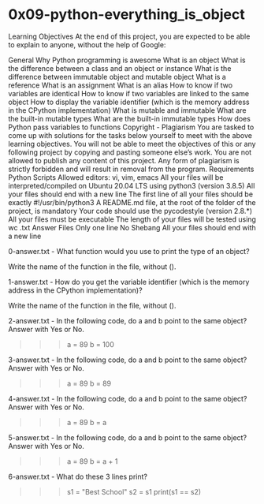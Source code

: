 # 0x09-python-everything_is_object

Learning Objectives
At the end of this project, you are expected to be able to explain to anyone, without the help of Google:

General
Why Python programming is awesome
What is an object
What is the difference between a class and an object or instance
What is the difference between immutable object and mutable object
What is a reference
What is an assignment
What is an alias
How to know if two variables are identical
How to know if two variables are linked to the same object
How to display the variable identifier (which is the memory address in the CPython implementation)
What is mutable and immutable
What are the built-in mutable types
What are the built-in immutable types
How does Python pass variables to functions
Copyright - Plagiarism
You are tasked to come up with solutions for the tasks below yourself to meet with the above learning objectives.
You will not be able to meet the objectives of this or any following project by copying and pasting someone else’s work.
You are not allowed to publish any content of this project.
Any form of plagiarism is strictly forbidden and will result in removal from the program.
Requirements
Python Scripts
Allowed editors: vi, vim, emacs
All your files will be interpreted/compiled on Ubuntu 20.04 LTS using python3 (version 3.8.5)
All your files should end with a new line
The first line of all your files should be exactly #!/usr/bin/python3
A README.md file, at the root of the folder of the project, is mandatory
Your code should use the pycodestyle (version 2.8.*)
All your files must be executable
The length of your files will be tested using wc
.txt Answer Files
Only one line
No Shebang
All your files should end with a new line

0-answer.txt -  What function would you use to print the type of an object?

Write the name of the function in the file, without ().

1-answer.txt - How do you get the variable identifier (which is the memory address in the CPython implementation)?

Write the name of the function in the file, without ().

2-answer.txt - In the following code, do a and b point to the same object? Answer with Yes or No.

>>> a = 89
>>> b = 100

3-answer.txt - In the following code, do a and b point to the same object? Answer with Yes or No.

>>> a = 89
>>> b = 89

4-answer.txt - In the following code, do a and b point to the same object? Answer with Yes or No.

>>> a = 89
>>> b = a

5-answer.txt - In the following code, do a and b point to the same object? Answer with Yes or No.

>>> a = 89
>>> b = a + 1

6-answer.txt - What do these 3 lines print?

>>> s1 = "Best School"
>>> s2 = s1
>>> print(s1 == s2)
